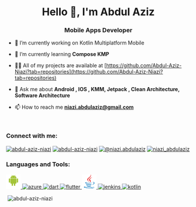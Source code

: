 <h1 align="center">Hello 👋, I'm Abdul Aziz</h1>
<h3 align="center">Mobile Apps Developer</h3>

- 🔭 I’m currently working on Kotlin Multiplatform Mobile

- 🌱 I’m currently learning **Compose KMP**

- 👨‍💻 All of my projects are available at [https://github.com/Abdul-Aziz-Niazi?tab=repositories](https://github.com/Abdul-Aziz-Niazi?tab=repositories)

- 💬 Ask me about **Android , IOS , KMM, Jetpack , Clean Architecture, Software Architecture**

- 📫 How to reach me **niazi.abdulaziz@gmail.com**

<br />
<h3 align="left">Connect with me:</h3>
<p align="left">
<a href="https://linkedin.com/in/abdul-aziz-niazi" target="blank"><img align="center" src="https://raw.githubusercontent.com/rahuldkjain/github-profile-readme-generator/master/src/images/icons/Social/linked-in-alt.svg" alt="abdul-aziz-niazi" height="30" width="40" /></a>
<a href="https://stackoverflow.com/users/abdul-aziz-niazi" target="blank"><img align="center" src="https://raw.githubusercontent.com/rahuldkjain/github-profile-readme-generator/master/src/images/icons/Social/stack-overflow.svg" alt="abdul-aziz-niazi" height="30" width="40" /></a>
<a href="https://medium.com/@niazi.abdulaziz" target="blank"><img align="center" src="https://raw.githubusercontent.com/rahuldkjain/github-profile-readme-generator/master/src/images/icons/Social/medium.svg" alt="@niazi.abdulaziz" height="30" width="40" /></a>
<a href="https://www.hackerrank.com/niazi_abdulaziz" target="blank"><img align="center" src="https://raw.githubusercontent.com/rahuldkjain/github-profile-readme-generator/master/src/images/icons/Social/hackerrank.svg" alt="niazi_abdulaziz" height="30" width="40" /></a>
</p>

<h3 align="left">Languages and Tools:</h3>
<p align="left"> <a href="https://developer.android.com" target="_blank" rel="noreferrer"> <img src="https://raw.githubusercontent.com/devicons/devicon/master/icons/android/android-original-wordmark.svg" alt="android" width="40" height="40"/> </a> <a href="https://azure.microsoft.com/en-in/" target="_blank" rel="noreferrer"> <img src="https://www.vectorlogo.zone/logos/microsoft_azure/microsoft_azure-icon.svg" alt="azure" width="40" height="40"/> </a> <a href="https://dart.dev" target="_blank" rel="noreferrer"> <img src="https://www.vectorlogo.zone/logos/dartlang/dartlang-icon.svg" alt="dart" width="40" height="40"/> </a> <a href="https://flutter.dev" target="_blank" rel="noreferrer"> <img src="https://www.vectorlogo.zone/logos/flutterio/flutterio-icon.svg" alt="flutter" width="40" height="40"/> </a> <a href="https://www.java.com" target="_blank" rel="noreferrer"> <img src="https://raw.githubusercontent.com/devicons/devicon/master/icons/java/java-original.svg" alt="java" width="40" height="40"/> </a> <a href="https://www.jenkins.io" target="_blank" rel="noreferrer"> <img src="https://www.vectorlogo.zone/logos/jenkins/jenkins-icon.svg" alt="jenkins" width="40" height="40"/> </a> <a href="https://kotlinlang.org" target="_blank" rel="noreferrer"> <img src="https://www.vectorlogo.zone/logos/kotlinlang/kotlinlang-icon.svg" alt="kotlin" width="40" height="40"/> </a> </p>

<p>&nbsp;<img align="center" src="https://github-readme-stats.vercel.app/api?username=abdul-aziz-niazi&show_icons=true&locale=en" alt="abdul-aziz-niazi" /></p>
